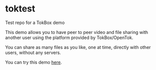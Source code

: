 # toktest
Test repo for a TokBox demo

This demo allows you to have peer to peer video and file sharing
with another user using the platform provided by TokBox/OpenTok.

You can share as many files as you like, one at time, directly
with other users, without any servers.

You can try this demo [here](http://opentoktest.herokuapp.com).
